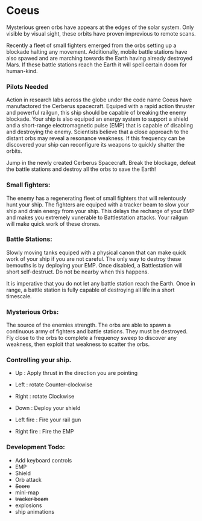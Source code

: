 # Coeus

Mysterious green orbs have appears at the edges of the solar system.  Only visible by visual sight, these orbits have proven imprevious to remote scans.  

Recently a fleet of small fighters emerged from the orbs setting up a blockade halting any movement.  Additionally, mobile battle stations have also spawed and are marching towards the Earth having already destroyed Mars.  If these battle stations reach the Earth it will spell certain doom for human-kind.

### Pilots Needed

Action in research labs across the globe under the code name Coeus have manufactored the Cerberus spacecraft.  Equiped with a rapid action thruster and powerful railgun, this ship should be capable of breaking the enemy blockade.  Your ship is also equiped an energy system to support a shield and a short-range electromagnetic pulse (EMP) that is capable of disabling and destroying the enemy.  Scientists believe that a close approach to the distant orbs may reveal a resonance weakness.  If this frequency can be discovered your ship can reconfigure its weapons to quickly shatter the orbits.

Jump in the newly created Cerberus Spacecraft.   Break the blockage, defeat the battle stations and destroy all the orbs to save the Earth!  

### Small fighters:

The enemy has a regenerating fleet of small fighters that will relentously hunt your ship.  The fighters are equiped with a tracker beam to slow your ship and drain energy from your ship.  This delays the recharge of your EMP and makes you extremely vunerable to Battlestation attacks.  Your railgun will make quick work of these drones.

### Battle Stations:

Slowly moving tanks equiped with a physical canon that can make quick work of your ship if you are not careful. The only way to destroy these bemouths is by deploying your EMP.  Once disabled, a Battlestation will short self-destruct.  Do not be nearby when this happens.

It is imperative that you do not let any battle station reach the Earth.  Once in range, a battle station is fully capable of destroying all life in a short timescale.  

### Mysterious Orbs:

The source of the enemies strength.  The orbs are able to spawn a continuous army of fighters and battle stations.  They must be destroyed.  Fly close to the orbs to complete a frequency sweep to discover any weakness, then exploit that weakness to scatter the orbs.

### Controlling your ship.

- Up : Apply thrust in the direction you are pointing
- Left : rotate Counter-clockwise
- Right : rotate Clockwise
- Down : Deploy your shield

- Left fire : Fire your rail gun
- Right fire : Fire the EMP 

### Development Todo: 

- Add keyboard controls
- EMP
- Shield
- Orb attack
- ~~Score~~
- mini-map
- ~~tracker beam~~
- explosions
- ship animations


